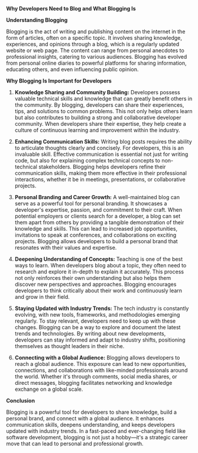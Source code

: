**Why Developers Need to Blog and What Blogging Is**

**Understanding Blogging**

Blogging is the act of writing and publishing content on the internet in the form of articles, often on a specific topic. It involves sharing knowledge, experiences, and opinions through a blog, which is a regularly updated website or web page. The content can range from personal anecdotes to professional insights, catering to various audiences. Blogging has evolved from personal online diaries to powerful platforms for sharing information, educating others, and even influencing public opinion.

**Why Blogging Is Important for Developers**

1. **Knowledge Sharing and Community Building:**
   Developers possess valuable technical skills and knowledge that can greatly benefit others in the community. By blogging, developers can share their experiences, tips, and solutions to common problems. This not only helps others learn but also contributes to building a strong and collaborative developer community. When developers share their expertise, they help create a culture of continuous learning and improvement within the industry.

2. **Enhancing Communication Skills:**
   Writing blog posts requires the ability to articulate thoughts clearly and concisely. For developers, this is an invaluable skill. Effective communication is essential not just for writing code, but also for explaining complex technical concepts to non-technical stakeholders. Blogging helps developers refine their communication skills, making them more effective in their professional interactions, whether it be in meetings, presentations, or collaborative projects.

3. **Personal Branding and Career Growth:**
   A well-maintained blog can serve as a powerful tool for personal branding. It showcases a developer's expertise, passion, and commitment to their craft. When potential employers or clients search for a developer, a blog can set them apart from others by providing a tangible demonstration of their knowledge and skills. This can lead to increased job opportunities, invitations to speak at conferences, and collaborations on exciting projects. Blogging allows developers to build a personal brand that resonates with their values and expertise.

4. **Deepening Understanding of Concepts:**
   Teaching is one of the best ways to learn. When developers blog about a topic, they often need to research and explore it in-depth to explain it accurately. This process not only reinforces their own understanding but also helps them discover new perspectives and approaches. Blogging encourages developers to think critically about their work and continuously learn and grow in their field.

5. **Staying Updated with Industry Trends:**
   The tech industry is constantly evolving, with new tools, frameworks, and methodologies emerging regularly. To stay relevant, developers need to keep up with these changes. Blogging can be a way to explore and document the latest trends and technologies. By writing about new developments, developers can stay informed and adapt to industry shifts, positioning themselves as thought leaders in their niche.

6. **Connecting with a Global Audience:**
   Blogging allows developers to reach a global audience. This exposure can lead to new opportunities, connections, and collaborations with like-minded professionals around the world. Whether it's through comments, social media shares, or direct messages, blogging facilitates networking and knowledge exchange on a global scale.

**Conclusion**

Blogging is a powerful tool for developers to share knowledge, build a personal brand, and connect with a global audience. It enhances communication skills, deepens understanding, and keeps developers updated with industry trends. In a fast-paced and ever-changing field like software development, blogging is not just a hobby—it's a strategic career move that can lead to personal and professional growth.
